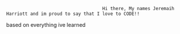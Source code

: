                                         Hi there, My names Jeremaih Harriott and im proud to say that I love to CODE!!

based on everything ive learned
